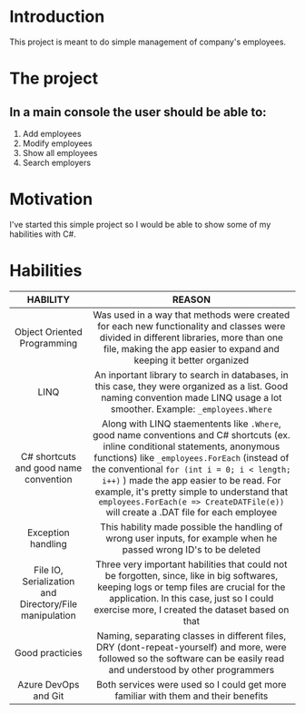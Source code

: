 # Introduction
This project is meant to do simple management of company's employees. 

# The project
## In a main console the user should be able to:
1.	Add employees
2.	Modify employees
3.	Show all employees
4.  Search employers

# Motivation
I've started this simple project so I would be able to show some of my habilities with C#.

# Habilities
|  **HABILITY**  |       **REASON**    |
|:-----------:|:-------------------:|
|Object Oriented Programming|Was used in a way that methods were created for each new functionality and classes were divided in different libraries, more than one file, making the app easier to expand and keeping it better organized|
|LINQ|An inportant library to search in databases, in this case, they were organized as a list. Good naming convention made LINQ usage a lot smoother. Example: `_employees.Where`|
|C# shortcuts and good name convention|Along with LINQ staementents like `.Where`, good name conventions and C# shortcuts (ex. inline conditional statements, anonymous functions) like `_employees.ForEach` (instead of the conventional `for (int i = 0; i < length; i++)` ) made the app easier to be read. For example, it's pretty simple to understand that `employees.ForEach(e => CreateDATFile(e))` will create a .DAT file for each employee|
|Exception handling|This hability made possible the handling of wrong user inputs, for example when he passed wrong ID's to be deleted|
|File IO, Serialization and Directory/File manipulation|Three very important habilities that could not be forgotten, since, like in big softwares, keeping logs or temp files are crucial for the application. In this case, just so I could exercise more, I created the dataset based on that|
|Good practicies|Naming, separating classes in different files, DRY (dont-repeat-yourself) and more, were followed so the software can be easily read and understood by other programmers|
|Azure DevOps and Git|Both services were used so I could get more familiar with them and their benefits|
